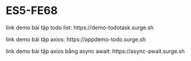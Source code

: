 # ES5-FE68
<p>link demo bài tập todo list: https://demo-todotask.surge.sh </p>
<p>link demo bài tập axios: https://appdemo-todo.surge.sh </p>
<p>link demo bài tập axios bằng async await: https://async-await.surge.sh </p>
